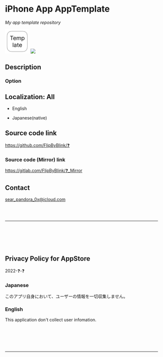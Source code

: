 iPhone App AppTemplate
=======================
_My app template repository_

<img src="AppTemplate/Assets.xcassets/LaunchIcon.imageset/360.png" width="80">

<a href="https://apps.apple.com/app/id❓" target="blank">
    <img src="https://developer.apple.com/assets/elements/badges/download-on-the-app-store.svg">
</a>

<!-- Manually sync below text between "/README.md(here)" and "Localizable.strings" and "AppStoreConnect/_/Description". -->

Description
------------

### Option


Localization: All
------------------
- English

- Japanese(native)


Source code link
-----------------
https://github.com/FlipByBlink/❓

### Source code (Mirror) link
https://gitlab.com/FlipByBlink/❓_Mirror

Contact
-----------
sear_pandora_0x@icloud.com

<!-- URL "Support page for AppStore" -->
<!-- https://flipbyblink.github.io/❓/ -->
<!-- URL "Privacy Policy for AppStore" -->
<!-- https://flipbyblink.github.io/❓/#privacy-policy-for-appstore -->

<br>
<br>

* * *

<br>
<br>
<br>
<br>

Privacy Policy for AppStore
---------------------------
2022-❓-❓

### Japanese
このアプリ自身において、ユーザーの情報を一切収集しません。

### English
This application don't collect user infomation.

<br>
<br>
<br>
<br>

* * *

<br>
<br>
